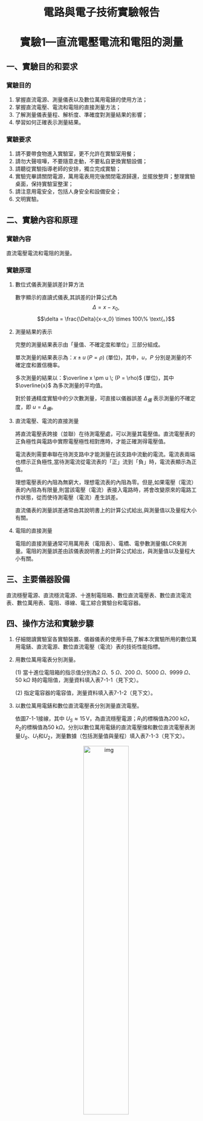 <div align='center'>

# 電路與電子技術實驗報告

# 實驗1—直流電壓電流和電阻的測量

</div>

## 一、實驗目的和要求

### 實驗目的

1. 掌握直流電源、測量儀表以及數位萬用電錶的使用方法；
2. 掌握直流電壓、電流和電阻的直接測量方法；
3. 了解測量儀表量程、解析度、準確度對測量結果的影響；
4. 學習如何正確表示測量結果。

### 實驗要求

1. 請不要帶食物進入實驗室，更不允許在實驗室用餐；
2. 請勿大聲喧嘩，不要隨意走動，不要私自更換實驗設備；
3. 請聽從實驗指導老師的安排，獨立完成實驗；
4. 實驗完畢請關閉電源，萬用電表用完後關閉電源歸還，並擺放整齊；整理實驗桌面，保持實驗室整潔；
5. 請注意用電安全，包括人身安全和設備安全；
6. 文明實驗。

## 二、實驗內容和原理

### 實驗內容

直流電壓電流和電阻的測量。

### 實驗原理

1. 數位式儀表測量誤差計算方法
   
   數字顯示的直讀式儀表,其誤差的計算公式為
    $$\Delta = x - x_0 \text{,}$$
    $$\delta = \frac{\Delta}{x-x_0} \times 100\% \text{。}$$

2. 測量結果的表示
   
   完整的測量結果表示由「量值、不確定度和單位」三部分組成。
   
   單次測量的結果表示為：$x \pm u \; (P = \rho)$ (單位)，其中，$u$，$P$ 分別是測量的不確定度和置信機率。
   
   多次測量的結果以：$\overline x \pm u \; (P = \rho)$ (單位)，其中 $\overline{x}$ 為多次測量的平均值。
   
   對於普通精度實驗中的少次數測量，可直接以儀器誤差 $\Delta_儀$ 表示測量的不確定度，即 $u = \Delta_儀$。
   
3. 直流電壓、電流的直接測量
   
   將直流電壓表跨接（並聯）在待測電壓處，可以測量其電壓值。直流電壓表的正負極性與電路中實際電壓極性相對應時，才能正確測得電壓值。

    電流表則需要串聯在待測支路中才能測量在該支路中流動的電流。電流表兩端也標示正負極性,當待測電流從電流表的「正」流到「負」時，電流表顯示為正值。

    理想電壓表的內阻為無窮大，理想電流表的內阻為零。但是,如果電壓（電流）表的內阻為有限量,則當該電壓（電流）表接入電路時，將會改變原來的電路工作狀態，從而使待測電壓（電流）產生誤差。
    
    直流儀表的測量誤差通常由其說明書上的計算公式給出,與測量值以及量程大小有關。

4. 電阻的直接測量

    電阻的直接測量通常可用萬用表（電阻表）、電橋、電參數測量儀LCR來測量。電阻的測量誤差由該儀表說明書上的計算公式給出，與測量值以及量程大小有關。

## 三、主要儀器設備

直流穩壓電源、直流穩流電源、十進制電阻箱、數位直流電壓表、數位直流電流表、數位萬用表、電阻、導線、電工綜合實驗台和電容器。

## 四、操作方法和實驗步驟

1. 仔細閱讀實驗室各實驗裝置、儀器儀表的使用手冊,了解本次實驗所用的數位萬用電錶、直流電源、數位直流電壓（電流）表的技術性能指標。

2. 用數位萬用電表分別測量。
    
    (1) 當十進位電阻箱的指示值分別為2 $\Omega$、5 $\Omega$、200 $\Omega$、5000 $\Omega$、9999 $\Omega$、50 $\mathrm{k}\Omega$ 時的電阻值，測量資料填入表7-1-1（見下文）。

    (2) 指定電容器的電容值，測量資料填入表7-1-2（見下文）。

3. 以數位萬用電錶和數位直流電壓表分別測量直流電壓。

    依圖7-1-1接線，其中 $U_S \approx 15 \, \mathrm{V}$，為直流穩壓電源；$R_1$的標稱值為200 $\mathrm{k}\Omega$，$R_2$的標稱值為50 $\mathrm{k}\Omega$。分別以數位萬用電錶的直流電壓擋和數位直流電壓表測量$U_S$、$U_1$和$U_2$，測量數據（包括測量值與量程）填入表7-1-3（見下文）。

    <center><img alt="img" src="./img/1.jpg" width=50%></center>

4. 用直流電流表測量直流電流。
    
    按圖7-1-2接線，其中 $I_S \approx 18 \, \mathrm{mA}$，為直流穩流電源。以直流電流表20 mA量程測量以下兩種情況下的$I_S$、$I_1$和$I_2$，測量數據（包括測量值與量程）填入表7-1-4（見下文）。

    <center><img alt="img" src="./img/2.jpg" width=50%></center>

5. 拓展。

    圖7-1-2中取$I_S = 190 \, \mathrm{mA}, R_1 = R_2 = 2 \, \mathrm{k} \Omega$。以直流電流表測量$I_S$、$I_1$和$I_2$，測量數據（包括測量值與量程）填入表7-1-5（見下文）。

## 五、實驗數據紀錄和處理

<style>
    .center
    {
        width: auto;
        display: table;
        margin-left: auto;
        margin-right: auto;
    }
</style>

**<center>表7-1-1 用數字萬用表測量電阻</center>**

<div class="center">

| 電阻指示值/$\Omega$ |               2               |               50               |               200               |                        5 000                        |                        9 999                         |                         50 k                         |
| :-----------------: | :---------------------------: | :----------------------------: | :-----------------------------: | :-------------------------------------------------: | :--------------------------------------------------: | :--------------------------------------------------: |
|     測量值/量程     | 2.7$\, \Omega$/600$\, \Omega$ | 51.4$\, \Omega$/600$\, \Omega$ | 199.2$\, \Omega$/600$\, \Omega$ | 5.069$\, \mathrm{k} \Omega$/6$\, \mathrm{k} \Omega$ | 10.11$\, \mathrm{k} \Omega$/60$\, \mathrm{k} \Omega$ | 49.62$\, \mathrm{k} \Omega$/60$\, \mathrm{k} \Omega$ |

</div>

**<center>表7-1-2 用數字萬用表測量電容</center>**

<div class="center">

| 電容標稱值/$\mathrm{\mu F}$ |                     0.1                     |                    0.47                     |                         1                         |                        47                         |                       1 000                       |
| :-------------------------: | :-----------------------------------------: | :-----------------------------------------: | :-----------------------------------------------: | :-----------------------------------------------: | :-----------------------------------------------: |
|         測量值/量程         | 107.0$\, \mathrm{nF}$/999.9$\, \mathrm{nF}$ | 505.5$\, \mathrm{nF}$/999.9$\, \mathrm{nF}$ | 1.050$\, \mathrm{\mu F}$/9.999$\, \mathrm{\mu F}$ | 46.45$\, \mathrm{\mu F}$/99.99$\, \mathrm{\mu F}$ | 945.7$\, \mathrm{\mu F}$/999.9$\, \mathrm{\mu F}$ |

</div>

**<center>表7-1-3 測量直流電壓</center>**

<div class="center">

|                      |  $U_S$/V   |  $U_1$/V   |  $U_2$/V  |
| :------------------: | :--------: | :--------: | :-------: |
|   用數位萬用表測量   | 15.08V/60V | 12.01V/60V | 2.998V/6V |
| 用數位直流電壓表測量 | 15.12V/20V | 11.21V/20V | 2.77V/20V |

</div>

**<center>表7-1-4 測量直流電流</center>**

<div class="center">

|                                               |   $I_S$/mA   |  $I_1$/mA   |  $I_2$/mA   |
| :-------------------------------------------: | :----------: | :---------: | :---------: |
|      $R_1$、$R_2$標稱值均為20$\, \Omega$      | 18.05mA/20mA | 7.92mA/20mA | 7.94mA/20mA |
| $R_1$、$R_2$標稱值均為2$\, \mathrm{k \Omega}$ | 18.05mA/20mA | 8.95mA/20mA | 8.95mA/20mA |

</div>

**<center>表7-1-5 拓展</center>**

<div class="center">

|                                               |   $I_S$/mA   |   $I_1$/mA   |   $I_2$/mA   |
| :-------------------------------------------: | :----------: | :----------: | :----------: |
| $R_1$、$R_2$標稱值均為2$\, \mathrm{k \Omega}$ | 34.7mA/200mA | 17.2mA/200mA | 17.3mA/200mA |

</div>

### 計算測量電阻時的儀表誤差

依照儀表誤差公式：$\Delta x = \pm (a \% \times 讀數 + n \times 分辨率)$計算儀表誤差，並將結果填入以下表格7-1-1.1~7-1-5.1：

**<center>表7-1-1.1 用數字萬用表測量電阻時的儀表誤差</center>**

<div class="center">

| 電阻指示值/$\Omega$ |           2            |           50           |          200           |               5 000                |               9 999               |               50 k                |
| :-----------------: | :--------------------: | :--------------------: | :--------------------: | :--------------------------------: | :-------------------------------: | :-------------------------------: |
|      儀表誤差       | $\pm 0.3216 \, \Omega$ | $\pm 0.7112 \, \Omega$ | $\pm 1.8936 \, \Omega$ | $\pm 0.043552 \, \mathrm{k}\Omega$ | $\pm 0.11088 \, \mathrm{k}\Omega$ | $\pm 0.42696 \, \mathrm{k}\Omega$ |

</div>

**<center>表7-1-2.1 用數字萬用表測量電容時的儀表誤差</center>**

<div class="center">

| 電容標稱值/$\mathrm{\mu F}$ |            0.1             |             0.47             |                1                |               47                |              1 000              |
| :-------------------------: | :------------------------: | :--------------------------: | :-----------------------------: | :-----------------------------: | :-----------------------------: |
|          儀表誤差           | $\pm$ 3.71$\, \mathrm{nF}$ | $\pm$ 15.665$\, \mathrm{nF}$ | $\pm$ 0.0365$\, \mathrm{\mu F}$ | $\pm$ 1.4435$\, \mathrm{\mu F}$ | $\pm$ 28.871$\, \mathrm{\mu F}$ |

</div>

**<center>表7-1-3.1 測量直流電壓時的儀表誤差</center>**

<div class="center">

|                                  |                  $U_S$/V                   |                  $U_1$/V                   |                  $U_2$/V                   |
| :------------------------------: | :----------------------------------------: | :----------------------------------------: | :----------------------------------------: |
|   用數位萬用表測量時的儀表誤差   | $\pm$ $1.508 \times 10^{-3} \, \mathrm{V}$ | $\pm$ $1.201 \times 10^{-3} \, \mathrm{V}$ | $\pm$ $2.998 \times 10^{-5} \, \mathrm{V}$ |
| 用數位直流電壓表測量時的儀表誤差 |               $\pm$ 0.0756V                |               $\pm$ 0.05605V               |               $\pm$ 0.01385V               |

</div>

**<center>表7-1-4.1 測量直流電流時的儀表誤差</center>**

<div class="center">

|                                                            |    $I_S$/mA     |    $I_1$/mA     |    $I_2$/mA     |
| :--------------------------------------------------------: | :-------------: | :-------------: | :-------------: |
|      $R_1$、$R_2$標稱值均為20$\, \Omega$ 時的儀表誤差      | $\pm$ 0.09025mA | $\pm$ 0.0396mA  | $\pm$ 0.0397mA  |
| $R_1$、$R_2$標稱值均為2$\, \mathrm{k \Omega}$ 時的儀表誤差 | $\pm$ 0.09025mA | $\pm$ 0.04475mA | $\pm$ 0.04475mA |

</div>

**<center>表7-1-5.1 拓展時的儀表誤差</center>**

<div class="center">

|                                                            |    $I_S$/mA    |   $I_1$/mA    |    $I_2$/mA    |
| :--------------------------------------------------------: | :------------: | :-----------: | :------------: |
| $R_1$、$R_2$標稱值均為2$\, \mathrm{k \Omega}$ 時的儀表誤差 | $\pm$ 0.1735mA | $\pm$ 0.086mA | $\pm$ 0.0865mA |

</div>

## 六、實驗結果與分析

表7-1-1~7-1-4中的實驗結果都與預期相符，但表7-1-5的結果與理論預期大相逕庭。不過，這一切都可以解釋。

所有測量的結果都存在誤差，實驗誤差產生的原因主要來自於元件的誤差和儀器的誤差。元件的誤差是標稱值和真實值之間的差距，儀器的誤差則是測量值與真實值之間的差距。由於所有電源都不是理想電源，所有的電錶也都不是理想電錶（電錶內阻影響測量結果），故儀器測量一定存在誤差。此外，由於人在進行實驗操作，故人也可能造成一些誤差。

透過表7-1-3.1，我們可以看出數位萬用表的測量誤差明顯低於數位直流電壓表。

表7-1-5中的結果與預期不符，$I_S \not \approx 190 \, \mathrm{mA}$，原因在於我們實驗所用的電流源有功率6W的限制。在電流為190mA時，功率顯然已經超限，所以輸出的電流被限制在約35mA，即我們測試的結果。

## 七、討論、心得

本次實驗令我初步了解了電路實驗室，懂得了基本元器件的使用方法，還令我學會了誤差的分析。本次實驗加強了我的動手能力，培養了我的科學、嚴謹的意識。希望我能在以後的實驗中學到更多！
